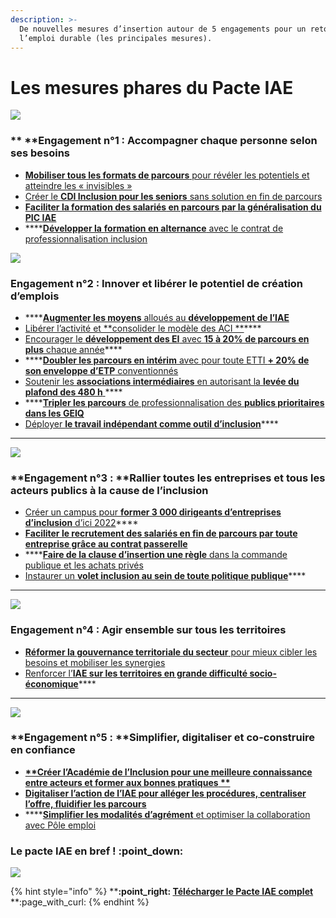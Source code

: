 ```yaml
---
description: >-
  De nouvelles mesures d’insertion autour de 5 engagements pour un retour à
  l’emploi durable (les principales mesures).
---
```


# Les mesures phares du Pacte IAE

![](../../.gitbook/assets/1h.png)

### **      **Engagement n°1 : Accompagner chaque personne selon ses besoins

* [**Mobiliser tous les formats de parcours** pour révéler les potentiels et atteindre les « invisibles » ](https://synesi.fr/wp-content/uploads/2019/09/20190910-Pacte\_d\_ambition\_iae\_sept\_2019\_Mesure-01.pdf)
* [Créer le **CDI Inclusion pour les seniors** sans solution en fin de parcours ](https://synesi.fr/wp-content/uploads/2019/09/20190910-Pacte\_d\_ambition\_iae\_sept\_2019\_Mesure-02.pdf)
* ****[**Faciliter la formation des salariés** en parcours par la **généralisation** **du PIC IAE** ](https://synesi.fr/wp-content/uploads/2019/09/20190910-Pacte\_d\_ambition\_iae\_sept\_2019\_Mesure-03.pdf)****
* ****[**Développer la** **formation en alternance** avec le contrat de professionnalisation inclusion](https://synesi.fr/wp-content/uploads/2019/09/20190910-Pacte\_d\_ambition\_iae\_sept\_2019\_Mesure-04.pdf)



![](../../.gitbook/assets/2h.png)

### &#x20;     Engagement n°2 : Innover et libérer le potentiel de création d’emplois

* ****[**Augmenter les moyens** alloués au **développement de l’IAE**](https://synesi.fr/wp-content/uploads/2019/09/20190910-Pacte\_d\_ambition\_iae\_sept\_2019\_Mesure-08.pdf)
* [Libérer l’activité et **consolider le modèle des ACI **](https://synesi.fr/wp-content/uploads/2019/09/20190910-Pacte\_d\_ambition\_iae\_sept\_2019\_Mesure-09.pdf)****
* [Encourager le **développement des EI** avec **15 à 20% de parcours en plus** chaque année](https://synesi.fr/wp-content/uploads/2019/09/20190910-Pacte\_d\_ambition\_iae\_sept\_2019\_Mesure-10.pdf)****
* ****[**Doubler les parcours en intérim** avec pour toute ETTI **+ 20% de son enveloppe d’ETP** conventionnés](https://synesi.fr/wp-content/uploads/2019/09/20190910-Pacte\_d\_ambition\_iae\_sept\_2019\_Mesure-11.pdf)
* [Soutenir les **associations intermédiaires** en autorisant la **levée du plafond des 480 h** ](https://synesi.fr/wp-content/uploads/2019/09/20190910-Pacte\_d\_ambition\_iae\_sept\_2019\_Mesure-12.pdf)****
* ****[**Tripler les parcours** de professionnalisation des **publics prioritaires dans les GEIQ**](https://synesi.fr/wp-content/uploads/2019/09/20190910-Pacte\_d\_ambition\_iae\_sept\_2019\_Mesure-13.pdf)
* [Déployer **le travail indépendant comme outil d’inclusion**](https://synesi.fr/wp-content/uploads/2019/09/20190910-Pacte\_d\_ambition\_iae\_sept\_2019\_Mesure-14.pdf)****

****

![](../../.gitbook/assets/3h.png)

### **Engagement n°3 : **Rallier toutes les entreprises et tous les acteurs publics à la cause de l’inclusion

* [Créer un campus pour **former 3 000 dirigeants d’entreprises d’inclusion** d’ici 2022](https://synesi.fr/wp-content/uploads/2019/09/20190910-Pacte\_d\_ambition\_iae\_sept\_2019\_Mesure-16.pdf)****
* ****[**Faciliter le recrutement des salariés en fin de parcours** par toute entreprise grâce au **contrat passerelle**](https://synesi.fr/wp-content/uploads/2019/09/20190910-Pacte\_d\_ambition\_iae\_sept\_2019\_Mesure-17.pdf)****
* ****[**Faire de la clause d’insertion une règle** dans la commande publique et les achats privés ](https://synesi.fr/wp-content/uploads/2019/09/20190910-Pacte\_d\_ambition\_iae\_sept\_2019\_Mesure-20.pdf)
* [Instaurer un **volet inclusion au sein de toute politique publique**](https://synesi.fr/wp-content/uploads/2019/09/20190910-Pacte\_d\_ambition\_iae\_sept\_2019\_Mesure-21.pdf)****

****

![](../../.gitbook/assets/4h.png)

### &#x20;     **Engagement n°4 : Agir ensemble sur tous les territoires**

* [**Réformer la gouvernance territoriale du secteur** pour mieux cibler les besoins et mobiliser les synergies](https://synesi.fr/wp-content/uploads/2019/09/20190910-Pacte\_d\_ambition\_iae\_sept\_2019\_Mesure-22.pdf)
* [Renforcer l’**IAE sur les territoires en grande difficulté socio-économique**](https://synesi.fr/wp-content/uploads/2019/09/20190910-Pacte\_d\_ambition\_iae\_sept\_2019\_Mesure-23.pdf)****

****

![](../../.gitbook/assets/5h.png)

### &#x20;     **Engagement n°5 : **Simplifier, digitaliser et co-construire en confiance

* ****[**Créer l’Académie de l’Inclusion **pour une meilleure connaissance entre acteurs et former aux bonnes pratiques** **](https://synesi.fr/wp-content/uploads/2019/09/20190910-Pacte\_d\_ambition\_iae\_sept\_2019\_Mesure-27.pdf)****
* ****[**Digitaliser l’action de l’IAE** pour alléger les procédures, centraliser l’offre, fluidifier les parcours](https://synesi.fr/wp-content/uploads/2019/09/20190910-Pacte\_d\_ambition\_iae\_sept\_2019\_Mesure-26.pdf)****
* ****[**Simplifier les modalités d’agrément** et optimiser la collaboration avec Pôle emploi](https://synesi.fr/wp-content/uploads/2019/09/20190910-Pacte\_d\_ambition\_iae\_sept\_2019\_Mesure-29.pdf)



### &#x20;                                         Le pacte IAE en bref ! :point\_down:&#x20;

![](<../../.gitbook/assets/avant\_apres.8e5565a1e84b (1).png>)

{% hint style="info" %}
****:point\_right: [**Télécharger le Pacte IAE complet**](https://travail-emploi.gouv.fr/IMG/pdf/pacte\_d\_ambition\_\_\_insertion\_par\_l\_activite\_economique.pdf)** **:page\_with\_curl:&#x20;
{% endhint %}

